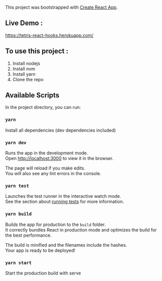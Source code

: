 This project was bootstrapped with [Create React App](https://github.com/facebook/create-react-app).

## Live Demo : 

https://tetris-react-hooks.herokuapp.com/

## To use this project :

1) Install nodejs
2) Install nvm
3) Install yarn
4) Clone the repo

## Available Scripts

In the project directory, you can run:

### `yarn`

Install all dependencies (dev dependencies included)

### `yarn dev`

Runs the app in the development mode.<br>
Open [http://localhost:3000](http://localhost:3000) to view it in the browser.

The page will reload if you make edits.<br>
You will also see any lint errors in the console.

### `yarn test`

Launches the test runner in the interactive watch mode.<br>
See the section about [running tests](https://facebook.github.io/create-react-app/docs/running-tests) for more information.

### `yarn build`

Builds the app for production to the `build` folder.<br>
It correctly bundles React in production mode and optimizes the build for the best performance.

The build is minified and the filenames include the hashes.<br>
Your app is ready to be deployed!

### `yarn start`

Start the production build with serve


